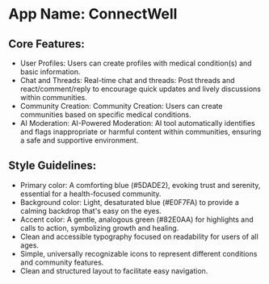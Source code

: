 # **App Name**: ConnectWell

## Core Features:

- User Profiles: Users can create profiles with medical condition(s) and basic information.
- Chat and Threads: Real-time chat and threads: Post threads and react/comment/reply to encourage quick updates and lively discussions within communities.
- Community Creation: Community Creation: Users can create communities based on specific medical conditions.
- AI Moderation: AI-Powered Moderation: AI tool automatically identifies and flags inappropriate or harmful content within communities, ensuring a safe and supportive environment.

## Style Guidelines:

- Primary color: A comforting blue (#5DADE2), evoking trust and serenity, essential for a health-focused community.
- Background color: Light, desaturated blue (#E0F7FA) to provide a calming backdrop that's easy on the eyes.
- Accent color: A gentle, analogous green (#82E0AA) for highlights and calls to action, symbolizing growth and healing.
- Clean and accessible typography focused on readability for users of all ages.
- Simple, universally recognizable icons to represent different conditions and community features.
- Clean and structured layout to facilitate easy navigation.